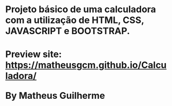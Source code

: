 <h1>Projeto básico de uma calculadora com a utilização de HTML, CSS, JAVASCRIPT e BOOTSTRAP.<h1>

Preview site: https://matheusgcm.github.io/Calculadora/

By Matheus Guilherme
